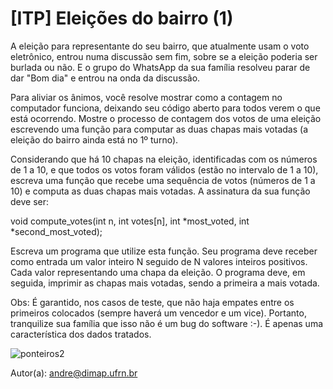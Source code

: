 # [ITP] Eleições do bairro (1)
A eleição para representante do seu bairro, que atualmente usam o voto eletrônico, entrou numa discussão sem fim, sobre se a eleição poderia ser burlada ou não. E o grupo do WhatsApp da sua família resolveu parar de dar "Bom dia" e entrou na onda da discussão.

Para aliviar os ânimos, você resolve mostrar como a contagem no computador funciona, deixando seu código aberto para todos verem o que está ocorrendo. Mostre o processo de contagem dos votos de uma eleição escrevendo uma função para computar as duas chapas mais votadas (a eleição do bairro ainda está no 1º turno).

Considerando que há 10 chapas na eleição, identificadas com os números de 1 a 10, e que todos os votos foram válidos (estão no intervalo de 1 a 10), escreva uma função que recebe uma sequência de votos (números de 1 a 10) e computa as duas chapas mais votadas. A assinatura da sua função deve ser:

void compute_votes(int n, int votes[n], int *most_voted, int *second_most_voted);

Escreva um programa que utilize esta função. Seu programa deve receber como entrada um valor inteiro N seguido de N valores inteiros positivos. Cada valor representando uma chapa da eleição. O programa deve, em seguida, imprimir as chapas mais votadas, sendo a primeira a mais votada.


Obs: É garantido, nos casos de teste, que não haja empates entre os primeiros colocados (sempre haverá um vencedor e um vice). Portanto, tranquilize sua família que isso não é um bug do software :-). É apenas uma característica dos dados tratados.

![ponteiros2](https://github.com/Kimitayo/ITP_UFRN_exercicios/assets/84105466/3aaaa668-77df-4a35-ab43-7e3fd3c8ed62)

Autor(a): andre@dimap.ufrn.br
